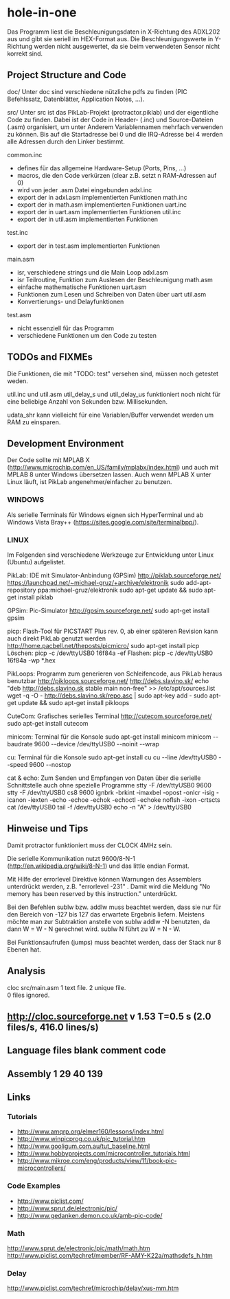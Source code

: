 # hole-in-one

Das Programm liest die Beschleunigungsdaten in X-Richtung des ADXL202 aus und
gibt sie seriell im HEX-Format aus. Die Beschleunigungswerte in Y-Richtung
werden nicht ausgewertet, da sie beim verwendeten Sensor nicht korrekt sind.

## Project Structure and Code

doc/
Unter doc sind verschiedene nützliche pdfs zu finden (PIC Befehlssatz,
Datenblätter, Application Notes, ...).

src/
Unter src ist das PikLab-Projekt (protractor.piklab) und der eigentliche Code zu
finden. Dabei ist der Code in Header- (.inc) und Source-Dateien (.asm)
organisiert, um unter Anderem Variablennamen mehrfach verwenden zu können. Bis
auf die Startadresse bei 0 und die IRQ-Adresse bei 4 werden alle Adressen durch
den Linker bestimmt.

common.inc
  - defines für das allgemeine Hardware-Setup (Ports, Pins, ...)
  - macros, die den Code verkürzen (clear z.B. setzt n RAM-Adressen auf 0)
  - wird von jeder .asm Datei eingebunden
adxl.inc
  - export der in adxl.asm implementierten Funktionen
math.inc
  - export der in math.asm implementierten Funktionen
uart.inc
  - export der in uart.asm implementierten Funktionen
util.inc
  - export der in util.asm implementierten Funktionen

test.inc
  - export der in test.asm implementierten Funktionen

main.asm
  - isr, verschiedene strings und die Main Loop
adxl.asm
  - isr Teilroutine, Funktion zum Auslesen der Beschleunigung
math.asm
  - einfache mathematische Funktionen
uart.asm
  - Funktionen zum Lesen und Schreiben von Daten über uart
util.asm
  - Konvertierungs- und Delayfunktionen

test.asm
  - nicht essenziell für das Programm
  - verschiedene Funktionen um den Code zu testen

## TODOs and FIXMEs

Die Funktionen, die mit "TODO: test" versehen sind, müssen noch getestet weden.

util.inc und util.asm
util_delay_s und util_delay_us funktioniert noch nicht für eine beliebige Anzahl
von Sekunden bzw. Millisekunden.

udata_shr kann vielleicht für eine Variablen/Buffer verwendet werden um RAM zu
einsparen.

## Development Environment

Der Code sollte mit MPLAB X (http://www.microchip.com/en_US/family/mplabx/index.html)
und auch mit MPLAB 8 unter Windows übersetzen lassen. Auch wenn MPLAB X unter
Linux läuft, ist PikLab angenehmer/einfacher zu benutzen.

### WINDOWS

Als serielle Terminals für Windows eignen sich HyperTerminal und ab Windows
Vista Bray++ (https://sites.google.com/site/terminalbpp/).

### LINUX

Im Folgenden sind verschiedene Werkzeuge zur Entwicklung unter Linux (Ubuntu)
aufgelistet.

PikLab: IDE mit Simulator-Anbindung (GPSim)
http://piklab.sourceforge.net/
https://launchpad.net/~michael-gruz/+archive/elektronik
sudo add-apt-repository ppa:michael-gruz/elektronik
sudo apt-get update &&  sudo apt-get install piklab

GPSim: Pic-Simulator
http://gpsim.sourceforge.net/
sudo apt-get install gpsim

picp: Flash-Tool für PICSTART Plus rev. 0, ab einer späteren Revision kann auch
      direkt PikLab genutzt werden
http://home.pacbell.net/theposts/picmicro/
sudo apt-get install picp
Löschen: picp -c /dev/ttyUSB0 16f84a -ef
Flashen: picp -c /dev/ttyUSB0 16f84a -wp *.hex

PikLoops: Programm zum generieren von Schleifencode, aus PikLab heraus benutzbar
http://pikloops.sourceforge.net/
http://debs.slavino.sk/
echo "deb http://debs.slavino.sk stable main non-free" >> /etc/apt/sources.list
wget -q -O - http://debs.slavino.sk/repo.asc | sudo apt-key add -
sudo apt-get update && sudo apt-get install pikloops

CuteCom: Grafisches serielles Terminal
http://cutecom.sourceforge.net/
sudo apt-get install cutecom

minicom: Terminal für die Konsole
sudo apt-get install minicom
minicom --baudrate 9600 --device /dev/ttyUSB0 --noinit --wrap

cu: Terminal für die Konsole
sudo apt-get install cu
cu --line /dev/ttyUSB0 --speed 9600 --nostop

cat & echo: Zum Senden und Empfangen von Daten über die serielle Schnittstelle
            auch ohne spezielle Programme
stty -F /dev/ttyUSB0 9600
stty -F /dev/ttyUSB0 cs8 9600 ignbrk -brkint -imaxbel -opost -onlcr -isig -icanon -iexten -echo -echoe -echok -echoctl -echoke noflsh -ixon -crtscts
cat /dev/ttyUSB0
tail -f /dev/ttyUSB0
echo -n "A" > /dev/ttyUSB0

## Hinweise und Tips

Damit protractor funktioniert muss der CLOCK 4MHz sein.

Die serielle Kommunikation nutzt 9600/8-N-1 (http://en.wikipedia.org/wiki/8-N-1)
und das little endian Format.

Mit Hilfe der errorlevel Direktive können Warnungen des Assemblers unterdrückt
werden, z.B. "errorlevel -231" . Damit wird die Meldung "No memory has been
reserved by this instruction." unterdrückt.

Bei den Befehlen sublw bzw. addlw muss beachtet werden, dass sie nur für den
Bereich von -127 bis 127 das erwartete Ergebnis liefern. Meistens möchte man zur
Subtraktion anstelle von sublw addlw -N benutzten, da dann W = W - N gerechnet
wird. sublw N führt zu W = N - W.

Bei Funktionsaufrufen (jumps) muss beachtet werden, dass der Stack nur 8 Ebenen
hat.

## Analysis

cloc src/main.asm
       1 text file.
       2 unique file.                              
       0 files ignored.

http://cloc.sourceforge.net v 1.53  T=0.5 s (2.0 files/s, 416.0 lines/s)
-------------------------------------------------------------------------------
Language                     files          blank        comment           code
-------------------------------------------------------------------------------
Assembly                         1             29             40            139
-------------------------------------------------------------------------------

## Links

[ascii|ASCII-Tabelle]:http://www.ascii-code.com/
[psp|PicStart Plus]:http://www.warpedlogic.co.uk/node/9/
[picp|PICP]:http://home.pacbell.net/theposts/picmicro/PICPmanual.html
### Tutorials
* http://www.amqrp.org/elmer160/lessons/index.html
* http://www.winpicprog.co.uk/pic_tutorial.htm
* http://www.gooligum.com.au/tut_baseline.html
* http://www.hobbyprojects.com/microcontroller_tutorials.html
* http://www.mikroe.com/eng/products/view/11/book-pic-microcontrollers/
### Code Examples
* http://www.piclist.com/
* http://www.sprut.de/electronic/pic/
* http://www.gedanken.demon.co.uk/amb-pic-code/
### Math
http://www.sprut.de/electronic/pic/math/math.htm
http://www.piclist.com/techref/member/RF-AMY-K22a/mathsdefs_h.htm
### Delay
http://www.piclist.com/techref/microchip/delay/xus-mm.htm
